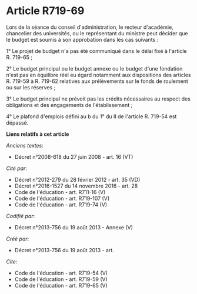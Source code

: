 # Article R719-69

Lors de la séance du conseil d'administration, le recteur d'académie, chancelier des universités, ou le représentant du
ministre peut décider que le budget est soumis à son approbation dans les cas suivants : 

1° Le projet de budget n'a pas été communiqué dans le délai fixé à l'article R. 719-65 ; 

2° Le budget principal ou le budget annexe ou le budget d'une fondation n'est pas en équilibre réel eu égard notamment aux
dispositions des articles R. 719-59 à R. 719-62 relatives aux prélèvements sur le fonds de roulement ou sur les réserves ; 

3° Le budget principal ne prévoit pas les crédits nécessaires au respect des obligations et des engagements de
l'établissement ; 

4° Le plafond d'emplois défini au b du 1° du II de l'article R. 719-54 est dépassé.

**Liens relatifs à cet article**

_Anciens textes_:

  - Décret n°2008-618 du 27 juin 2008 - art. 16 (VT)

_Cité par_:

  - Décret n°2012-279 du 28 février 2012 - art. 35 (VD)
  - Décret n°2016-1527 du 14 novembre 2016 - art. 28
  - Code de l'éducation - art. R711-16 (V)
  - Code de l'éducation - art. R719-107 (V)
  - Code de l'éducation - art. R719-74 (V)

_Codifié par_:

  - Décret n°2013-756 du 19 août 2013 -  Annexe (V)

_Créé par_:

  - Décret n°2013-756 du 19 août 2013 - art.

_Cite_:

  - Code de l'éducation - art. R719-54 (V)
  - Code de l'éducation - art. R719-59 (V)
  - Code de l'éducation - art. R719-65 (V)
